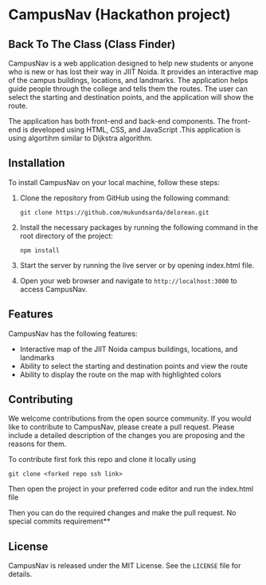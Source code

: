 # CampusNav (Hackathon project)
## Back To The Class (Class Finder)

CampusNav is a web application designed to help new students or anyone who is new or has lost their way in JIIT Noida. It provides an interactive map of the campus buildings, locations, and landmarks. The application helps guide people through the college and tells them the routes. The user can select the starting and destination points, and the application will show the route.

The application has both front-end and back-end components. The front-end is developed using HTML, CSS, and JavaScript .This application is using algortihm similar to Dijkstra algorithm.
## Installation

To install CampusNav on your local machine, follow these steps:

1. Clone the repository from GitHub using the following command:
   
   ```
   git clone https://github.com/mukundsarda/delorean.git
   ```

2. Install the necessary packages by running the following command in the root directory of the project:
   
   ```
   npm install
   ```
   
3. Start the server by running the live server or by opening index.html file.
   
4. Open your web browser and navigate to `http://localhost:3000` to access CampusNav.

## Features

CampusNav has the following features:

- Interactive map of the JIIT Noida campus buildings, locations, and landmarks
- Ability to select the starting and destination points and view the route
- Ability to display the route on the map with highlighted colors

## Contributing

We welcome contributions from the open source community. If you would like to contribute to CampusNav, please create a pull request. Please include a detailed description of the changes you are proposing and the reasons for them.

To contribute first fork this repo and clone it locally using
```
git clone <forked repo ssh link>
```
Then open the project in your preferred code editor and run the index.html file

Then you can do the required changes and make the pull request.
No special commits requirement**

## License

CampusNav is released under the MIT License. See the `LICENSE` file for details.
